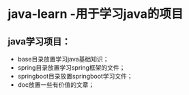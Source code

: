 # java-learn -用于学习java的项目
 ## java学习项目：
 - base目录放置学习java基础知识；
 - spring目录放置学习spring框架的文件；
 - springboot目录放置springboot学习文件；
 - doc放置一些有价值的文章；